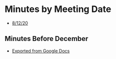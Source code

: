 # Minutes by Meeting Date

- [8/12/20](8_12_20.md)

## Minutes Before December

- [Exported from Google Docs](minutes_before_December.md)
